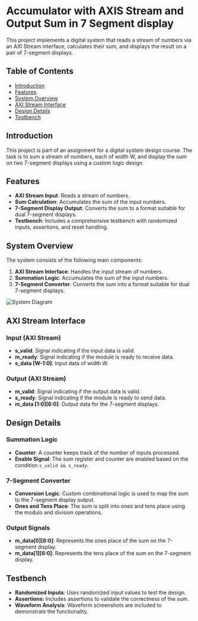 # Accumulator with AXIS Stream and Output Sum in 7 Segment display

This project implements a digital system that reads a stream of numbers via an AXI Stream interface, calculates their sum, and displays the result on a pair of 7-segment displays.

## Table of Contents
- [Introduction](#introduction)
- [Features](#features)
- [System Overview](#system-overview)
- [AXI Stream Interface](#axi-stream-interface)
- [Design Details](#design-details)
- [Testbench](#testbench)


## Introduction

This project is part of an assignment for a digital system design course. The task is to sum a stream of numbers, each of width W, and display the sum on two 7-segment displays using a custom logic design.

## Features

- **AXI Stream Input**: Reads a stream of numbers.
- **Sum Calculation**: Accumulates the sum of the input numbers.
- **7-Segment Display Output**: Converts the sum to a format suitable for dual 7-segment displays.
- **Testbench**: Includes a comprehensive testbench with randomized inputs, assertions, and reset handling.

## System Overview

The system consists of the following main components:
1. **AXI Stream Interface**: Handles the input stream of numbers.
2. **Summation Logic**: Accumulates the sum of the input numbers.
3. **7-Segment Converter**: Converts the sum into a format suitable for dual 7-segment displays.

![System Diagram](path/to/your/image.png)

## AXI Stream Interface

### Input (AXI Stream)
- **s_valid**: Signal indicating if the input data is valid.
- **m_ready**: Signal indicating if the module is ready to receive data.
- **s_data [W-1:0]**: Input data of width W.

### Output (AXI Stream)
- **m_valid**: Signal indicating if the output data is valid.
- **s_ready**: Signal indicating if the module is ready to send data.
- **m_data [1:0][6:0]**: Output data for the 7-segment displays.

## Design Details

### Summation Logic
- **Counter**: A counter keeps track of the number of inputs processed.
- **Enable Signal**: The sum register and counter are enabled based on the condition `s_valid && s_ready`.

### 7-Segment Converter

- **Conversion Logic**: Custom combinational logic is used to map the sum to the 7-segment display output.
- **Ones and Tens Place**: The sum is split into ones and tens place using the modulo and division operations.

### Output Signals

- **m_data[0][6:0]**: Represents the ones place of the sum on the 7-segment display.
- **m_data[1][6:0]**: Represents the tens place of the sum on the 7-segment display.

## Testbench

- **Randomized Inputs**: Uses randomized input values to test the design.
- **Assertions**: Includes assertions to validate the correctness of the sum.
- **Waveform Analysis**: Waveform screenshots are included to demonstrate the functionality.
